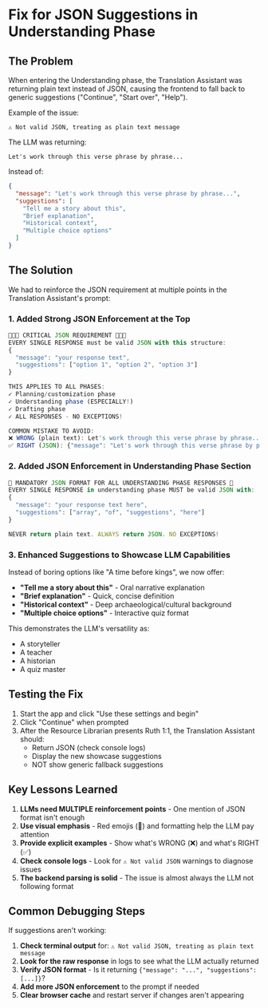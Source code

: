 # Fix for JSON Suggestions in Understanding Phase

## The Problem

When entering the Understanding phase, the Translation Assistant was returning plain text instead of JSON, causing the frontend to fall back to generic suggestions ("Continue", "Start over", "Help").

Example of the issue:

```
⚠️ Not valid JSON, treating as plain text message
```

The LLM was returning:

```
Let's work through this verse phrase by phrase...
```

Instead of:

```json
{
  "message": "Let's work through this verse phrase by phrase...",
  "suggestions": [
    "Tell me a story about this",
    "Brief explanation",
    "Historical context",
    "Multiple choice options"
  ]
}
```

## The Solution

We had to reinforce the JSON requirement at multiple points in the Translation Assistant's prompt:

### 1. Added Strong JSON Enforcement at the Top

```javascript
🔴🔴🔴 CRITICAL JSON REQUIREMENT 🔴🔴🔴
EVERY SINGLE RESPONSE must be valid JSON with this structure:
{
  "message": "your response text",
  "suggestions": ["option 1", "option 2", "option 3"]
}

THIS APPLIES TO ALL PHASES:
✓ Planning/customization phase
✓ Understanding phase (ESPECIALLY!)
✓ Drafting phase
✓ ALL RESPONSES - NO EXCEPTIONS!

COMMON MISTAKE TO AVOID:
❌ WRONG (plain text): Let's work through this verse phrase by phrase...
✅ RIGHT (JSON): {"message": "Let's work through this verse phrase by phrase...", "suggestions": [...]}
```

### 2. Added JSON Enforcement in Understanding Phase Section

```javascript
🔴 MANDATORY JSON FORMAT FOR ALL UNDERSTANDING PHASE RESPONSES 🔴
EVERY SINGLE RESPONSE in understanding phase MUST be valid JSON with:
{
  "message": "your response text here",
  "suggestions": ["array", "of", "suggestions", "here"]
}

NEVER return plain text. ALWAYS return JSON. NO EXCEPTIONS!
```

### 3. Enhanced Suggestions to Showcase LLM Capabilities

Instead of boring options like "A time before kings", we now offer:

- **"Tell me a story about this"** - Oral narrative explanation
- **"Brief explanation"** - Quick, concise definition
- **"Historical context"** - Deep archaeological/cultural background
- **"Multiple choice options"** - Interactive quiz format

This demonstrates the LLM's versatility as:

- A storyteller
- A teacher
- A historian
- A quiz master

## Testing the Fix

1. Start the app and click "Use these settings and begin"
2. Click "Continue" when prompted
3. After the Resource Librarian presents Ruth 1:1, the Translation Assistant should:
   - Return JSON (check console logs)
   - Display the new showcase suggestions
   - NOT show generic fallback suggestions

## Key Lessons Learned

1. **LLMs need MULTIPLE reinforcement points** - One mention of JSON format isn't enough
2. **Use visual emphasis** - Red emojis (🔴) and formatting help the LLM pay attention
3. **Provide explicit examples** - Show what's WRONG (❌) and what's RIGHT (✅)
4. **Check console logs** - Look for `⚠️ Not valid JSON` warnings to diagnose issues
5. **The backend parsing is solid** - The issue is almost always the LLM not following format

## Common Debugging Steps

If suggestions aren't working:

1. **Check terminal output** for: `⚠️ Not valid JSON, treating as plain text message`
2. **Look for the raw response** in logs to see what the LLM actually returned
3. **Verify JSON format** - Is it returning `{"message": "...", "suggestions": [...]}`?
4. **Add more JSON enforcement** to the prompt if needed
5. **Clear browser cache** and restart server if changes aren't appearing
